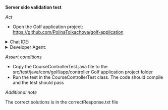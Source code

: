 **Server side validation test**

*Act*

- Open the Golf application project:
https://github.com/PolinaTolkachova/golf-application

<details>
<summary>Chat IDE:</summary>

- Go to class src/main/java/com/golf/app/controller/CourseController.java
- Highlight the addCourse method
- Open the chat AI interface and enter:

> Check for validation errors in the addCourse method using the BindingResult parameter and return the error page ("error/error-page") setting the errors in the model attribute

- Submit the question
- Update the addCourse method using the suggested code
- Add all required imports

</details>

<details>
<summary>Developer Agent:</summary>

- Open the developer agent interface
- Add files to context:
    - src/main/java/com/golf/app/controller/CourseController.java
        - + fragment: addCourse method
    - src/main/java/com/golf/app/dto/CourseDto.java
- Enter task description:

> There is CourseController class.
Check for validation errors in the addCourse method using the BindingResult parameter and return the error page ("error/error-page") setting the errors in the model attribute.

- Submit the task description and wait implementation plan is generated
- Go to the implementation plan
- Follow the implementation plan steps and modify source code following the instructions

</details>

*Assert conditions*

- Copy the CourseControllerTest.java file to the src/test/java/com/golf/app/controller Golf application project folder
- Run the test in the CourseControllerTest class. The code should compile and the test should pass

*Additional note*

The correct solutions is in the correctResponse.txt file
